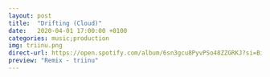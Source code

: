 ```yaml
---
layout: post
title:  "Drifting (Cloud)"
date:   2020-04-01 17:00:00 +0100
categories: music;production
img: triinu.png
direct-url: https://open.spotify.com/album/6sn3gcu8PyvPSo48ZZGRKJ?si=BirBW1orS7O2M3TPfcWFHQ
preview: "Remix - triinu"
---
```


